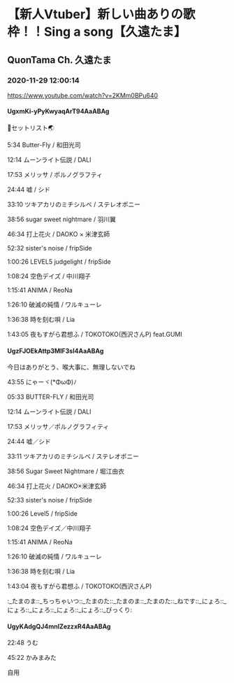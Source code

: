 # 【新人Vtuber】新しい曲ありの歌枠！！Sing a song【久遠たま】

## QuonTama Ch. 久遠たま

### 2020-11-29 12:00:14

https://www.youtube.com/watch?v=2KMm0BPu640

#### UgxmKi-yPyKwyaqArT94AaABAg

🥚セットリスト🌏



5:34 Butter-Fly / 和田光司

12:14 ムーンライト伝説 / DALI

17:53 メリッサ / ポルノグラフティ

24:44 嘘 / シド

33:10 ツキアカリのミチシルベ / ステレオポニー

38:56 sugar sweet nightmare / 羽川翼

46:34 打上花火 / DAOKO × 米津玄師

52:32 sister's noise / fripSide

1:00:26 LEVEL5  judgelight  / fripSide

1:08:24 空色デイズ / 中川翔子

1:15:41 ANIMA / ReoNa

1:26:10 破滅の純情 / ワルキューレ

1:36:38 時を刻む唄 / Lia

1:43:05 夜もすがら君想ふ / TOKOTOKO(西沢さんP) feat.GUMI



#### UgzFJOEkAttp3MlF3sl4AaABAg

​今日はありがとう、喉大事に、無理しないでね 



43:55 にゃー​ヾ(*ΦωΦ)ﾉ



05:33 BUTTER-FLY / 和田光司

12:14 ムーンライト伝説 / DALI

17:53 メリッサ／ポルノグラフィティ

24:44 嘘／シド

33:11 ツキアカリのミチシルベ / ステレオポニー

38:56 Sugar Sweet Nightmare / 堀江由衣

46:34 打上花火 / DAOKO×米津玄師

52:33 sister's noise / fripSide

1:00:26 Level5 / fripSide

1:08:24 空色デイズ／中川翔子

1:15:41 ANIMA / ReoNa

1:26:10 破滅の純情 / ワルキューレ

1:36:38 時を刻む唄 / Lia

1:43:04 夜もすがら君想ふ / TOKOTOKO(西沢さんP) 



:_たまのま::_ちっちゃいつ::_たまのた::_たまのま::_たまのた::_ねです::_にょろ::_にょろ::_にょろ::_にょろ::_にょろ::_びっくり:



#### UgyKAdgQJ4mnlZezzxR4AaABAg

22:48 うむ

45:22 かみまみた

自用

